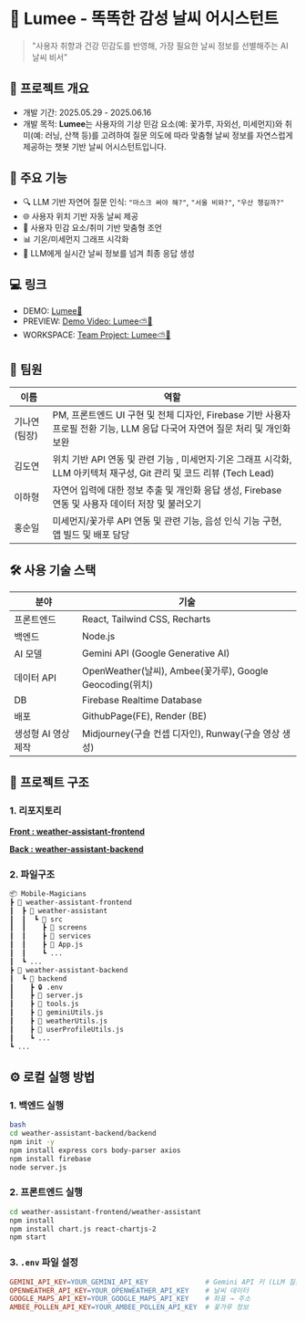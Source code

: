 # 🔮 Lumee - 똑똑한 감성 날씨 어시스턴트

> "사용자 취향과 건강 민감도를 반영해, 가장 필요한 날씨 정보를 선별해주는 AI 날씨 비서"


## 📌 프로젝트 개요

- 개발 기간: 2025.05.29 - 2025.06.16
- 개발 목적: **Lumee**는 사용자의 기상 민감 요소(예: 꽃가루, 자외선, 미세먼지)와 취미(예: 러닝, 산책 등)를 고려하여 질문 의도에 따라 맞춤형 날씨 정보를 자연스럽게 제공하는 챗봇 기반 날씨 어시스턴트입니다.



## 🚀 주요 기능

- 🔍 LLM 기반 자연어 질문 인식: `"마스크 써야 해?"`, `"서울 비와?"`, `"우산 챙길까?"`
- 🌐 사용자 위치 기반 자동 날씨 제공
- 🎯 사용자 민감 요소/취미 기반 맞춤형 조언
- 📊 기온/미세먼지 그래프 시각화
- 🧠 LLM에게 실시간 날씨 정보를 넘겨 최종 응답 생성



## 💻 링크

- DEMO: [Lumee🔮](https://hongsoonil.github.io/weather-assistant-frontend/)
- PREVIEW: [Demo Video: Lumee⛅🔮](https://youtu.be/SR7EXZbeJHA)
- WORKSPACE: [Team Project: Lumee⛅🔮](https://www.notion.so/Team-Project-Lumee-202d2eacfdb280779c36f2f214d1584e?pvs=21)



## 👥 팀원

| 이름 | 역할 |
| --- | --- |
| 기나연 (팀장) | PM, 프론트엔드 UI 구현 및 전체 디자인, Firebase 기반 사용자 프로필 전환 기능, LLM 응답 다국어 자연어 질문 처리 및 개인화 보완 |
| 김도연 | 위치 기반 API 연동 및 관련 기능 , 미세먼지·기온 그래프 시각화,  LLM 아키텍처 재구성, Git 관리 및 코드 리뷰 (Tech Lead) |
| 이하형 | 자연어 입력에 대한 정보 추출 및 개인화 응답 생성, Firebase 연동 및 사용자 데이터 저장 및 불러오기 |
| 홍순일 | 미세먼지/꽃가루 API 연동 및 관련 기능, 음성 인식 기능 구현, 앱 빌드 및 배포 담당 |



## 🛠️ 사용 기술 스택

| 분야 | 기술 |
| --- | --- |
| 프론트엔드 | React, Tailwind CSS, Recharts |
| 백엔드 | Node.js |
| AI 모델 | Gemini API (Google Generative AI) |
| 데이터 API | OpenWeather(날씨), Ambee(꽃가루), Google Geocoding(위치) |
| DB | Firebase Realtime Database |
| 배포 | GithubPage(FE), Render (BE) |
| 생성형 AI 영상 제작 | Midjourney(구슬 컨셉 디자인), Runway(구슬 영상 생성) |



## 📂 프로젝트 구조

### 1. 리포지토리

[**Front : weather-assistant-frontend**](https://github.com/havetodo-yeon/weather-assistant-frontend.git)

[**Back : weather-assistant-backend**](https://github.com/havetodo-yeon/weather-assistant-backend.git)

### 2. 파일구조

```markdown
📦 Mobile-Magicians
┣ 📂 weather-assistant-frontend
┃  ┣ 📂 weather-assistant
┃  ┃  ┗ 📂 src
┃  ┃    ┣ 📂 screens
┃  ┃    ┣ 📂 services
┃  ┃    ┣ 📜 App.js
┃  ┃    ┗ ...
┃  ┗ ...
┣ 📂 weather-assistant-backend
┃  ┗ 📂 backend
┃    ┣ 🔒 .env
┃    ┣ 📜 server.js
┃    ┣ 📜 tools.js
┃    ┣ 📜 geminiUtils.js
┃    ┣ 📜 weatherUtils.js
┃    ┣ 📜 userProfileUtils.js
┃    ┗ ...
┗ ...
```



## ⚙️ 로컬 실행 방법

### 1. 백엔드 실행

```bash
bash
cd weather-assistant-backend/backend
npm init -y
npm install express cors body-parser axios
npm install firebase
node server.js
```

### 2. 프론트엔드 실행

```bash
cd weather-assistant-frontend/weather-assistant
npm install
npm install chart.js react-chartjs-2
npm start
```

### 3. `.env` 파일 설정

```makefile
GEMINI_API_KEY=YOUR_GEMINI_API_KEY              # Gemini API 키 (LLM 질문 응답)
OPENWEATHER_API_KEY=YOUR_OPENWEATHER_API_KEY    # 날씨 데이터
GOOGLE_MAPS_API_KEY=YOUR_GOOGLE_MAPS_API_KEY    # 좌표 → 주소
AMBEE_POLLEN_API_KEY=YOUR_AMBEE_POLLEN_API_KEY  # 꽃가루 정보
```
